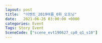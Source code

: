 ```yaml
---
layout: post
title:  "이벤트_2019여름_0화_오프닝"
date:   2021-06-26 03:00:00 +0000
categories: Event
Tags: Story Event
SceneCode: ["scene_evt190627_cp0_q1_s10"]
---
```

